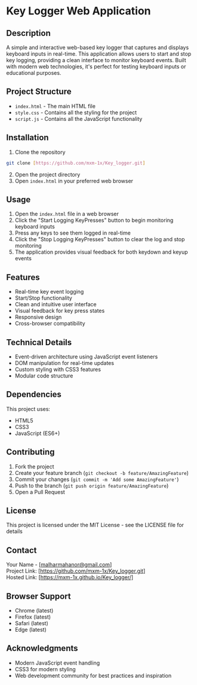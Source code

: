 # Key Logger Web Application

## Description
A simple and interactive web-based key logger that captures and displays keyboard inputs in real-time. This application allows users to start and stop key logging, providing a clean interface to monitor keyboard events. Built with modern web technologies, it's perfect for testing keyboard inputs or educational purposes.

## Project Structure
- `index.html` - The main HTML file
- `style.css` - Contains all the styling for the project
- `script.js` - Contains all the JavaScript functionality

## Installation
1. Clone the repository
```bash
git clone [https://github.com/mxm-1x/Key_logger.git]
```
2. Open the project directory
3. Open `index.html` in your preferred web browser

## Usage
1. Open the `index.html` file in a web browser
2. Click the "Start Logging KeyPresses" button to begin monitoring keyboard inputs
3. Press any keys to see them logged in real-time
4. Click the "Stop Logging KeyPresses" button to clear the log and stop monitoring
5. The application provides visual feedback for both keydown and keyup events

## Features
- Real-time key event logging
- Start/Stop functionality
- Clean and intuitive user interface
- Visual feedback for key press states
- Responsive design
- Cross-browser compatibility

## Technical Details
- Event-driven architecture using JavaScript event listeners
- DOM manipulation for real-time updates
- Custom styling with CSS3 features
- Modular code structure

## Dependencies
This project uses:
- HTML5
- CSS3
- JavaScript (ES6+)

## Contributing
1. Fork the project
2. Create your feature branch (`git checkout -b feature/AmazingFeature`)
3. Commit your changes (`git commit -m 'Add some AmazingFeature'`)
4. Push to the branch (`git push origin feature/AmazingFeature`)
5. Open a Pull Request

## License
This project is licensed under the MIT License - see the LICENSE file for details

## Contact
Your Name - [malharmahanor@gmail.com]<br/>
Project Link: [https://github.com/mxm-1x/Key_logger.git]<br/>
Hosted Link: [https://mxm-1x.github.io/Key_logger/]

## Browser Support
- Chrome (latest)
- Firefox (latest)
- Safari (latest)
- Edge (latest)

## Acknowledgments
* Modern JavaScript event handling
* CSS3 for modern styling
* Web development community for best practices and inspiration
